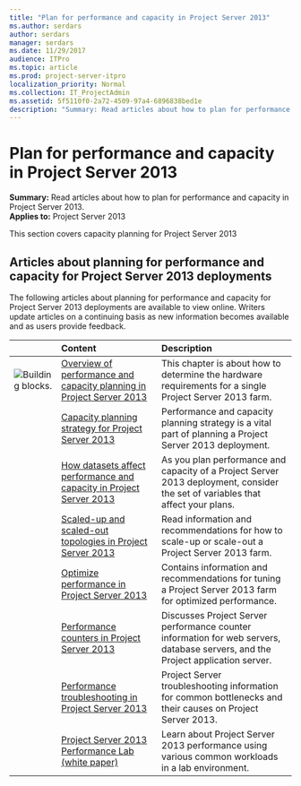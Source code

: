 ```yaml
---
title: "Plan for performance and capacity in Project Server 2013"
ms.author: serdars
author: serdars
manager: serdars
ms.date: 11/29/2017
audience: ITPro
ms.topic: article
ms.prod: project-server-itpro
localization_priority: Normal
ms.collection: IT_ProjectAdmin
ms.assetid: 5f5110f0-2a72-4509-97a4-6896838bed1e
description: "Summary: Read articles about how to plan for performance and capacity in Project Server 2013."
---
```


# Plan for performance and capacity in Project Server 2013
 
 **Summary:** Read articles about how to plan for performance and capacity in Project Server 2013.<br/>
**Applies to:** Project Server 2013
  
This section covers capacity planning for Project Server 2013
  
## Articles about planning for performance and capacity for Project Server 2013 deployments

The following articles about planning for performance and capacity for Project Server 2013 deployments are available to view online. Writers update articles on a continuing basis as new information becomes available and as users provide feedback.
  
||**Content**|**Description**|
|:-----|:-----|:-----|
|![Building blocks.](images/mod_icon_buildingblock_M.png)|[Overview of performance and capacity planning in Project Server 2013](overview-of-performance-and-capacity-planning-in-project-server-2013.md) <br/> |This chapter is about how to determine the hardware requirements for a single Project Server 2013 farm.  <br/> |
||[Capacity planning strategy for Project Server 2013](capacity-planning-strategy-for-project-server-2013.md) <br/> |Performance and capacity planning strategy is a vital part of planning a Project Server 2013 deployment.  <br/> |
||[How datasets affect performance and capacity in Project Server 2013](how-datasets-affect-performance-and-capacity-in-project-server-2013.md) <br/> |As you plan performance and capacity of a Project Server 2013 deployment, consider the set of variables that affect your plans.  <br/> |
||[Scaled-up and scaled-out topologies in Project Server 2013](scaled-up-and-scaled-out-topologies-in-project-server-2013.md) <br/> |Read information and recommendations for how to scale-up or scale-out a Project Server 2013 farm.  <br/> |
||[Optimize performance in Project Server 2013](optimize-performance-in-project-server-2013.md) <br/> |Contains information and recommendations for tuning a Project Server 2013 farm for optimized performance.  <br/> |
||[Performance counters in Project Server 2013](performance-counters-in-project-server-2013.md) <br/> |Discusses Project Server performance counter information for web servers, database servers, and the Project application server.  <br/> |
||[Performance troubleshooting in Project Server 2013](performance-troubleshooting-in-project-server-2013.md) <br/> |Project Server troubleshooting information for common bottlenecks and their causes on Project Server 2013.  <br/> |
||[Project Server 2013 Performance Lab (white paper)](project-server-2013-performance-lab-white-paper.md) <br/> |Learn about Project Server 2013 performance using various common workloads in a lab environment.  <br/> |
   

